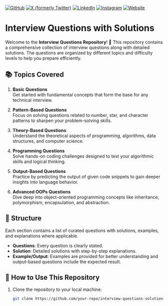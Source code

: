 [![GitHub](https://img.shields.io/badge/GitHub-000?style=for-the-badge&logo=github&logoColor=white)](https://github.com/Pankajkr2699)
[![X (formerly Twitter)](https://img.shields.io/badge/X-1DA1F2?style=for-the-badge&logo=twitter&logoColor=white)](https://x.com/PankajKr2699)
[![LinkedIn](https://img.shields.io/badge/LinkedIn-0077B5?style=for-the-badge&logo=linkedin&logoColor=white)](https://www.linkedin.com/in/pankajkr2699/)
[![Instagram](https://img.shields.io/badge/Instagram-E4405F?style=for-the-badge&logo=instagram&logoColor=white)](https://www.instagram.com/pankajkumar75821/)
[![Website](https://img.shields.io/badge/Website-47CCCC?style=for-the-badge&logo=netlify&logoColor=white)](http://pankajkr.netlify.app/)

# Interview Questions with Solutions

Welcome to the **Interview Questions Repository**! 🚀 This repository contains a comprehensive collection of interview questions along with detailed solutions. The questions are organized by different topics and difficulty levels to help you prepare efficiently.

## 📚 Topics Covered

1. **Basic Questions**  
   Get started with fundamental concepts that form the base for any technical interview.

2. **Pattern-Based Questions**  
   Focus on solving questions related to number, star, and character patterns to sharpen your problem-solving skills.

3. **Theory-Based Questions**  
   Understand the theoretical aspects of programming, algorithms, data structures, and computer science.

4. **Programming Questions**  
   Solve hands-on coding challenges designed to test your algorithmic skills and logical thinking.

5. **Output-Based Questions**  
   Practice by predicting the output of given code snippets to gain deeper insights into language behavior.

6. **Advanced OOPs Questions**  
   Dive deep into object-oriented programming concepts like inheritance, polymorphism, encapsulation, and abstraction.

## 📝 Structure

Each section contains a list of curated questions with solutions, examples, and explanations where applicable. 

- **Questions**: Every question is clearly stated.
- **Solution**: Detailed solutions with step-by-step explanations.
- **Example/Output**: Examples are provided for better understanding and output-based questions include the expected result.

## 🚀 How to Use This Repository

1. Clone the repository to your local machine:
   ```bash
   git clone https://github.com/your-repo/interview-questions-solutions.git
